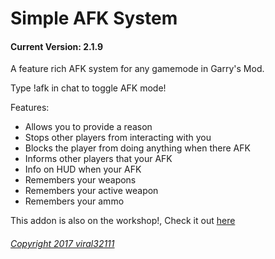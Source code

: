 Simple AFK System
==========
#### Current Version: 2.1.9

A feature rich AFK system for any gamemode in Garry's Mod.

Type !afk in chat to toggle AFK mode!

Features:
* Allows you to provide a reason
* Stops other players from interacting with you
* Blocks the player from doing anything when there AFK
* Informs other players that your AFK
* Info on HUD when your AFK
* Remembers your weapons
* Remembers your active weapon
* Remembers your ammo

This addon is also on the workshop!, Check it out [here](http://steamcommunity.com/sharedfiles/filedetails/?id=884852300)

###### [Copyright 2017 viral32111](https://github.com/viral32111/simple-afk-system/blob/master/LICENSE.txt)
